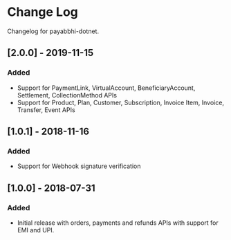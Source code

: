 # Change Log

Changelog for payabbhi-dotnet.

## [2.0.0] - 2019-11-15
### Added
-  Support for PaymentLink, VirtualAccount, BeneficiaryAccount, Settlement, CollectionMethod APIs
-  Support for Product, Plan, Customer, Subscription, Invoice Item, Invoice, Transfer, Event APIs

## [1.0.1] - 2018-11-16
### Added
- Support for Webhook signature verification

## [1.0.0] - 2018-07-31
### Added
- Initial release with orders, payments and refunds APIs with support for EMI and UPI.
